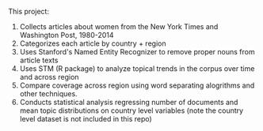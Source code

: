 This project:

1. Collects articles about women from the New York Times and Washington Post, 1980-2014
2. Categorizes each article by country + region
3. Uses Stanford's Named Entity Recognizer to remove proper nouns from article texts
4. Uses STM (R package) to analyze topical trends in the corpus over time and across region
5. Compare coverage across region using word separating alogrithms and other techniques.
6. Conducts statistical analysis regressing number of documents and mean topic distributions on country level variables (note the country level dataset is not included in this repo)

